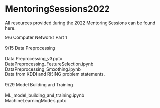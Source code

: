 # MentoringSessions2022
All resources provided during the 2022 Mentoring Sessions can be found here.

9/6 Computer Networks Part 1
<br>
<br>
9/15 Data Preprocessing
<br>
<br>
Data Preprocessing_v3.pptx
<br>
DataPreprocessing_FeatureSelection.ipynb
<br>
DataPreprocessing_Smoothing.ipynb
<br>
Data from KDDI and RISING problem statements.
<br><br>
9/29 Model Building and Training
<br>
<br>
ML_model_building_and_training.ipynb
<br>
MachineLearningModels.pptx
